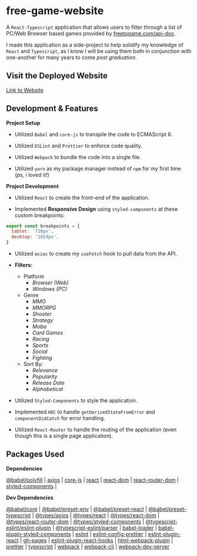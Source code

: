 # free-game-website

A ```React-Typescript``` application that allows users to filter through a list of PC/Web Browser based games provided by [freetogame.com/api-doc](https://freetogame.com/api-doc).

I made this application as a side-project to help solidify my knowledge of ```React``` and ```Typescript```, as I know I will be using them both in conjunction with one-another for many years to come *post graduation*.

## Visit the Deployed Website
<a href="https://tayloradam1999.github.io/free-game-website/">Link to Website</a>

## Development & Features
**Project Setup**
  
- Utilized ```Babel``` and ```core-js``` to transpile the code to ECMAScript 6.
  
- Utilized ```ESLint``` and ```Prettier``` to enforce code quality.
  
- Utilized ```Webpack``` to bundle the code into a single file.
  
- Utilized ```yarn``` as my package manager instead of ```npm``` for my first time (*ps, i loved it!*)
  
**Project Development**

- Utilized ```React``` to create the front-end of the application.

- Implemented **Responsive Design** using ```styled-components``` at these custom breakpoints:
  
```javascript
export const breakpoints = {
  tablet: '720px',
  desktop: '1024px',
}
```  
  
- Utilized ```axios``` to create my ```useFetch``` hook to pull data from the API.
  
- **Filters:**
  - Platform
    - *Browser (Web)*
    - *Windows (PC)*
  - Genre
    - *MMO*
    - *MMORPG*
    - *Shooter*
    - *Strategy*
    - *Moba*
    - *Card Games*
    - *Racing*
    - *Sports*
    - *Social*
    - *Fighting*
  - Sort By:
    - *Relevance*
    - *Popularity*
    - *Release Date*
    - *Alphabetical*
  
- Utilized ```Styled-Components``` to style the application.
  
- Implemented ```HOC``` to handle ```getDerivedStateFromError``` and ```componentDidCatch``` for error handling.
  
- Utilized ```React-Router``` to handle the routing of the application (even though this is a single page application).
  
## Packages Used
**Dependencies**
  
[@babel/polyfill](https://www.npmjs.com/package/@babel/polyfill) |
[axios](https://axios-http.com/docs/intro) |
[core-js](https://www.npmjs.com/package/core-js) |
[react](https://reactjs.org/docs/getting-started.html) |
[react-dom](https://reactjs.org/docs/getting-started.html) |
[react-router-dom](https://reacttraining.com/react-router/web/api/BrowserRouter) |
[styled-components](https://www.npmjs.com/package/styled-components) |
  
**Dev Dependencies**
  
[@babel/core](https://www.npmjs.com/package/@babel/core) |
[@babel/preset-env](https://www.npmjs.com/package/@babel/preset-env) |
[@babel/preset-react](https://www.npmjs.com/package/@babel/preset-react) |
[@babel/preset-typescript](https://www.npmjs.com/package/@babel/preset-typescript) |
[@types/axios](https://www.npmjs.com/package/@types/axios) |
[@types/react](https://www.npmjs.com/package/@types/react) |
[@types/react-dom](https://www.npmjs.com/package/@types/react-dom) |
[@types/react-router-dom](https://www.npmjs.com/package/@types/react-router-dom) |
[@types/styled-components](https://www.npmjs.com/package/@types/styled-components) |
[@typescript-eslint/eslint-plugin](https://www.npmjs.com/package/@typescript-eslint/eslint-plugin) |
[@typescript-eslint/parser](https://www.npmjs.com/package/@typescript-eslint/parser) |
[babel-loader](https://www.npmjs.com/package/babel-loader) |
[babel-plugin-styled-components](https://www.npmjs.com/package/babel-plugin-styled-components) |
[eslint](https://www.npmjs.com/package/eslint) |
[eslint-config-prettier](https://www.npmjs.com/package/eslint-config-prettier) |
[eslint-plugin-react](https://www.npmjs.com/package/eslint-plugin-react) |
[gh-pages](https://www.npmjs.com/package/gh-pages) |
[eslint-plugin-react-hooks](https://www.npmjs.com/package/eslint-plugin-react-hooks) |
[html-webpack-plugin](https://www.npmjs.com/package/html-webpack-plugin) |
[prettier](https://www.npmjs.com/package/prettier) |
[typescript](https://www.npmjs.com/package/typescript) |
[webpack](https://www.npmjs.com/package/webpack) |
[webpack-cli](https://www.npmjs.com/package/webpack-cli) |
[webpack-dev-server](https://www.npmjs.com/package/webpack-dev-server)